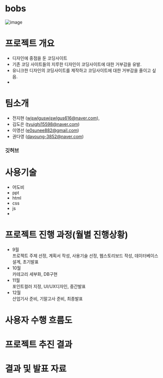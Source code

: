 # bobs
![image](https://user-images.githubusercontent.com/112620303/190142051-bda8a01a-2e45-49d7-a3e0-76cad5be5577.png)
# 프로젝트 개요
- 디자인에 중점을 둔 코딩사이트
- 기존 코딩 사이트들의 지루한 디자인이 코딩사이트에 대한 거부감을 유발.
- 유니크한 디자인의 코딩사이트를 제작하고 코딩사이트에 대한 거부감을 줄이고 싶음.
- 
# 팀소개
- 전지현 (wjswlguswjswlgus616@naver.com), 
- 김도은 (tyuighj15598@naver.com)
- 이영선 (e0sunee882@gmail.com)
- 권다영 (dayoung-3852@naver.com)<br>
 ### 깃허브
 
 # 사용기술
 - 어도비
 - ppt
 - html
 - css
 - js
 - 
 # 프로젝트 진행 과정(월별 진행상황)
 - 9월<br>
 프로젝트 주제 선정, 계획서 작성, 사용기술 선정, 웹스토리보드 작성, 데이터베이스 설계, 초기발표
 - 10월<br>
 카테고리 세부화, DB구현
 - 11월<br>
 포인트컬러 지정, UI/UX디자인, 중간발표
 - 12월<br>
 산업기사 준비, 기말고사 준비, 최종발표
 
  # 사용자 수행 흐름도
  
  # 프로젝트 추진 결과
  
  # 결과 및 발표 자료
 
 

